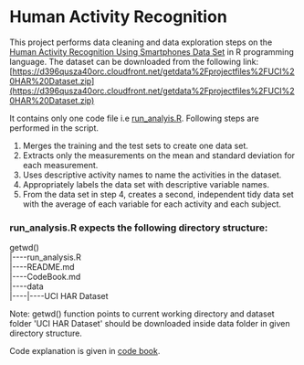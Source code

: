 # Human Activity Recognition

This project performs data cleaning and data exploration steps on the [Human Activity Recognition Using Smartphones Data Set](http://archive.ics.uci.edu/ml/datasets/Human+Activity+Recognition+Using+Smartphones) in R programming language. The dataset can be downloaded from the following link:
[https://d396qusza40orc.cloudfront.net/getdata%2Fprojectfiles%2FUCI%20HAR%20Dataset.zip](https://d396qusza40orc.cloudfront.net/getdata%2Fprojectfiles%2FUCI%20HAR%20Dataset.zip)

It contains only one code file i.e [run_analyis.R](https://github.com/muneeb706/SmartphoneDataCleaningAndExploration/blob/master/run_analysis.R). Following steps are performed in the script. 

1. Merges the training and the test sets to create one data set.
1. Extracts only the measurements on the mean and standard deviation for each measurement.
1. Uses descriptive activity names to name the activities in the dataset.
1. Appropriately labels the data set with descriptive variable names.
1. From the data set in step 4, creates a second, independent tidy data set with the average of each variable for each activity and each subject.

### run_analysis.R expects the following directory structure:

getwd()   
  |----run_analysis.R  
  |----README.md  
  |----CodeBook.md  
  |----data  
  |----|----UCI HAR Dataset

Note: getwd() function points to current working directory and dataset folder 'UCI HAR Dataset' should be downloaded inside data folder in given directory structure.

Code explanation is given in [code book](https://github.com/muneeb706/SmartphoneDataCleaningAndExploration/blob/master/CodeBook.md).
